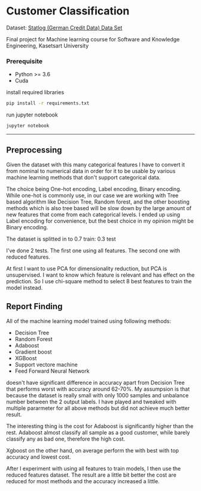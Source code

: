 # Customer Classification
Dataset: [Statlog (German Credit Data) Data Set](https://archive.ics.uci.edu/ml/datasets/statlog+(german+credit+data))

Final project for Machine learning course for Software and Knowledge Engineering, Kasetsart University

### Prerequisite
- Python >= 3.6
- Cuda

install required libraries
```sh
pip install -r requirements.txt
```
run jupyter notebook
```sh
jupyter notebook
```

-----

## Preprocessing

Given the dataset with this many categorical features I have to convert it from nominal to numerical data
in order for it to be usable by various machine learning methods that don't support categorical data.

The choice being One-hot encoding, Label encoding, Binary encoding.
While one-hot is commonly use, in our case we are working with Tree based algorithm like Decision Tree, 
Random forest, and the other boosting methods which is also tree based will be slow down by the large amount
of new features that come from each categorical levels. I ended up using Label encoding for convenience, 
but the best choice in my opinion might be Binary encoding.

The dataset is splitted in to 0.7 train: 0.3 test

I've done 2 tests. The first one using all features. The second one with reduced features.

At first I want to use PCA for dimensionality reduction, but PCA is unsupervised. I want to know which feature is relevant 
and has effect on the prediction. So I use chi-square method to select 8 best features to train the model instead.

## Report Finding

All of the machine learning model trained using following methods:
- Decision Tree
- Random Forest
- Adaboost
- Gradient boost
- XGBoost
- Support vectore machine
- Feed Forward Neural Network

doesn't have significant difference in accuracy apart from Decision Tree that performs worst with accuracy around 62-70%.
My assumpsion is that because the dataset is really small with only 1000 samples and unbalance number between the 2 output labels.
I have played and tweaked with multiple pararmeter for all above methods but did not achieve much better result.

The interesting thing is the cost for Adaboost is significantly higher than the rest.
Adaboost almost classify all sample as a good customer, while barely classify any as bad one, therefore the high cost.

Xgboost on the other hand, on average perform the with best with top accuracy and lowest cost.

After I experiment with using all features to train models, I then use the reduced features dataset.
The result are a little bit better the cost are reduced for most methods and the accuracy increased a little. 


